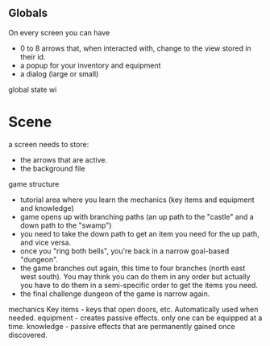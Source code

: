 ## Globals

On every screen you can have

- 0 to 8 arrows that, when interacted with, change to the view stored in their id.
- a popup for your inventory and equipment
- a dialog (large or small)

global state wi

# Scene

a screen needs to store:

- the arrows that are active.
- the background file

game structure

- tutorial area where you learn the mechanics (key items and equipment and knowledge)
- game opens up with branching paths (an up path to the "castle" and a down path to the "swamp")
- you need to take the down path to get an item you need for the up path, and vice versa.
- once you "ring both bells", you're back in a narrow goal-based "dungeon".
- the game branches out again, this time to four branches (north east west south). You may think you can do them in any order but actually you have to do them in a semi-specific order to get the items you need.
- the final challenge dungeon of the game is narrow again.

mechanics
Key items - keys that open doors, etc. Automatically used when needed.
equipment - creates passive effects. only one can be equipped at a time.
knowledge - passive effects that are permanently gained once discovered.